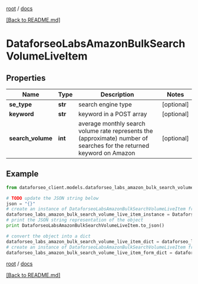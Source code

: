 [root](./../ "root") / [docs](./ "docs")

[[Back to README.md]](./../README.md "[Back to README.md]")

# DataforseoLabsAmazonBulkSearchVolumeLiveItem

## Properties

Name | Type | Description | Notes
------------ | ------------- | ------------- | -------------
**se_type** | **str** | search engine type | [optional]
**keyword** | **str** | keyword in a POST array | [optional]
**search_volume** | **int** | average monthly search volume rate represents the (approximate) number of searches for the returned keyword on Amazon | [optional]

## Example

```python
from dataforseo_client.models.dataforseo_labs_amazon_bulk_search_volume_live_item import DataforseoLabsAmazonBulkSearchVolumeLiveItem

# TODO update the JSON string below
json = "{}"
# create an instance of DataforseoLabsAmazonBulkSearchVolumeLiveItem from a JSON string
dataforseo_labs_amazon_bulk_search_volume_live_item_instance = DataforseoLabsAmazonBulkSearchVolumeLiveItem.from_json(json)
# print the JSON string representation of the object
print DataforseoLabsAmazonBulkSearchVolumeLiveItem.to_json()

# convert the object into a dict
dataforseo_labs_amazon_bulk_search_volume_live_item_dict = dataforseo_labs_amazon_bulk_search_volume_live_item_instance.to_dict()
# create an instance of DataforseoLabsAmazonBulkSearchVolumeLiveItem from a dict
dataforseo_labs_amazon_bulk_search_volume_live_item_form_dict = dataforseo_labs_amazon_bulk_search_volume_live_item.from_dict(dataforseo_labs_amazon_bulk_search_volume_live_item_dict)
```

  

[root](./../ "root") / [docs](./ "docs")

[[Back to README.md]](./../README.md "[Back to README.md]")